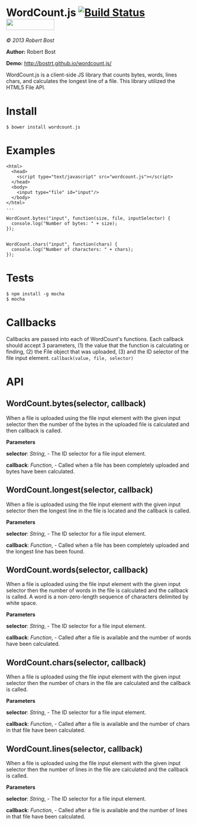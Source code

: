 WordCount.js [![Build Status](https://travis-ci.org/bostrt/wordcount.js.png?branch=master)](https://travis-ci.org/bostrt/wordcount.js) <img src="http://benschwarz.github.io/bower-badges/badge@2x.png" width="130" height="30">
============
*&copy; 2013 Robert Bost*

**Author:** Robert Bost <bostrt at gmail dot com>

**Demo:** http://bostrt.github.io/wordcount.js/

WordCount.js is a client-side JS library that counts bytes, words, lines
chars, and calculates the longest line of a file. This library utilized
the HTML5 File API.

Install
=======

`$ bower install wordcount.js`

Examples
========

```
<html>
  <head>
    <script type="text/javascript" src="wordcount.js"></script>
  </head>
  <body>
    <input type="file" id="input"/>
  </body>
</html>
...

WordCount.bytes("input", function(size, file, inputSelector) {
  console.log("Number of bytes: " + size);
});


WordCount.chars("input", function(chars) {
  console.log("Number of characters: " + chars);
});
```

Tests
=====

```
$ npm install -g mocha
$ mocha
```

# Callbacks
Callbacks are passed into each of WordCount's
functions. Each callback should accept 3 parameters, (1) the value that the
function is calculating or finding, (2) the File object that was uploaded,
(3) and the ID selector of the file input element.
`callback(value, file, selector)`


API
===

WordCount.bytes(selector, callback)
-----------------------------------
When a file is uploaded using the file input element with the given input
selector then the number of the bytes in the uploaded file is calculated
and then callback is called.


**Parameters**

**selector**:  *String*,  - The ID selector for a file input element.

**callback**:  *Function*,  - Called when a file has been completely uploaded and bytes have been calculated.

WordCount.longest(selector, callback)
-------------------------------------
When a file is uploaded using the file input element with the given input
selector then the longest line in the file is located and the callback
is called.



**Parameters**

**selector**:  *String*,  - The ID selector for a file input element.

**callback**:  *Function*,  - Called when a file has been completely uploaded and the longest line has been found.

WordCount.words(selector, callback)
-----------------------------------
When a file is uploaded using the file input element with the given input
selector then the number of words in the file is calculated and the
callback is called. A word is a non-zero-length sequence of characters
delimited by white space.


**Parameters**

**selector**:  *String*,  - The ID selector for a file input element.

**callback**:  *Function*,  - Called after a file is available and the number of words have been calculated.

WordCount.chars(selector, callback)
-----------------------------------
When a file is uploaded using the file input element with the given input
selector then the number of chars in the file are calculated and the
callback is called.


**Parameters**

**selector**:  *String*,  - The ID selector for a file input element.

**callback**:  *Function*,  - Called after a file is available and the number of chars in that file have been calculated.

WordCount.lines(selector, callback)
-----------------------------------
When a file is uploaded using the file input element with the given input
selector then the number of lines in the file are calculated and the
callback is called.


**Parameters**

**selector**:  *String*,  - The ID selector for a file input element.

**callback**:  *Function*,  - Called after a file is available and the number of lines in that file have been calculated.
